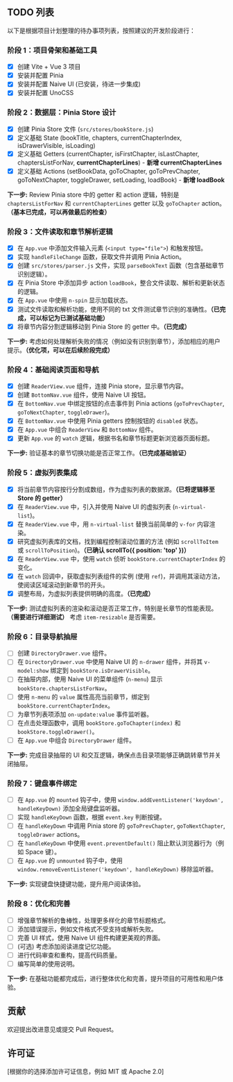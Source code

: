 ## TODO 列表

以下是根据项目计划整理的待办事项列表，按照建议的开发阶段进行：

### 阶段 1：项目骨架和基础工具

- [x] 创建 Vite + Vue 3 项目
- [x] 安装并配置 Pinia
- [x] 安装并配置 Naive UI (已安装，待进一步集成)
- [x] 安装并配置 UnoCSS

### 阶段 2：数据层：Pinia Store 设计

- [x] 创建 Pinia Store 文件 (`src/stores/bookStore.js`)
- [x] 定义基础 State (bookTitle, chapters, currentChapterIndex, isDrawerVisible, isLoading)
- [x] 定义基础 Getters (currentChapter, isFirstChapter, isLastChapter, chaptersListForNav, **currentChapterLines**) - **新增 currentChapterLines**
- [x] 定义基础 Actions (setBookData, goToChapter, goToPrevChapter, goToNextChapter, toggleDrawer, setLoading, loadBook) - **新增 loadBook**

**下一步:** Review Pinia store 中的 getter 和 action 逻辑，特别是 `chaptersListForNav` 和 `currentChapterLines` getter 以及 `goToChapter` action。**（基本已完成，可以再做最后的检查）**

### 阶段 3：文件读取和章节解析逻辑

- [x] 在 `App.vue` 中添加文件输入元素 (`<input type="file">`) 和触发按钮。
- [x] 实现 `handleFileChange` 函数，获取文件并调用 Pinia Action。
- [x] 创建 `src/stores/parser.js` 文件，实现 `parseBookText` 函数（包含基础章节识别逻辑）。
- [x] 在 Pinia Store 中添加异步 action `loadBook`，整合文件读取、解析和更新状态的逻辑。
- [x] 在 `App.vue` 中使用 `n-spin` 显示加载状态。
- [x] 测试文件读取和解析功能，使用不同的 txt 文件测试章节识别的准确性。**（已完成，可以标记为已测试基础功能）**
- [x] 将章节内容分割逻辑移动到 Pinia Store 的 getter 中。**（已完成）**

**下一步:** 考虑如何处理解析失败的情况（例如没有识别到章节），添加相应的用户提示。**（优化项，可以在后续阶段完成）**

### 阶段 4：基础阅读页面和导航

- [x] 创建 `ReaderView.vue` 组件，连接 Pinia store，显示章节内容。
- [x] 创建 `BottomNav.vue` 组件，使用 Naive UI 按钮。
- [x] 在 `BottomNav.vue` 中绑定按钮的点击事件到 Pinia actions (`goToPrevChapter`, `goToNextChapter`, `toggleDrawer`)。
- [x] 在 `BottomNav.vue` 中使用 Pinia getters 控制按钮的 `disabled` 状态。
- [x] 在 `App.vue` 中组合 `ReaderView` 和 `BottomNav` 组件。
- [x] 更新 `App.vue` 的 `watch` 逻辑，根据书名和章节标题更新浏览器页面标题。

**下一步:** 验证基本的章节切换功能是否正常工作。**（已完成基础验证）**

### 阶段 5：虚拟列表集成

- [x] 将当前章节内容按行分割成数组，作为虚拟列表的数据源。**（已将逻辑移至 Store 的 getter）**
- [x] 在 `ReaderView.vue` 中，引入并使用 Naive UI 的虚拟列表 (`n-virtual-list`)。
- [x] 在 `ReaderView.vue` 中，用 `n-virtual-list` 替换当前简单的 `v-for` 内容渲染。
- [x] 研究虚拟列表库的文档，找到编程控制滚动位置的方法 (例如 `scrollToItem` 或 `scrollToPosition`)。**（已确认 scrollTo({ position: 'top' })）**
- [x] 在 `ReaderView.vue` 中，使用 `watch` 侦听 `bookStore.currentChapterIndex` 的变化。
- [x] 在 `watch` 回调中，获取虚拟列表组件的实例 (使用 `ref`)，并调用其滚动方法，使阅读区域滚动到新章节的开头。
- [x] 调整布局，为虚拟列表提供明确的高度。**（已完成）**

**下一步:** 测试虚拟列表的渲染和滚动是否正常工作，特别是长章节的性能表现。**（需要进行详细测试）** 考虑 `item-resizable` 是否需要。

### 阶段 6：目录导航抽屉

- [ ] 创建 `DirectoryDrawer.vue` 组件。
- [ ] 在 `DirectoryDrawer.vue` 中使用 Naive UI 的 `n-drawer` 组件，并将其 `v-model:show` 绑定到 `bookStore.isDrawerVisible`。
- [ ] 在抽屉内部，使用 Naive UI 的菜单组件 (`n-menu`) 显示 `bookStore.chaptersListForNav`。
- [ ] 使用 `n-menu` 的 `value` 属性高亮当前章节，绑定到 `bookStore.currentChapterIndex`。
- [ ] 为章节列表项添加 `on-update:value` 事件监听器。
- [ ] 在点击处理函数中，调用 `bookStore.goToChapter(index)` 和 `bookStore.toggleDrawer()`。
- [ ] 在 `App.vue` 中组合 `DirectoryDrawer` 组件。

**下一步:** 完成目录抽屉的 UI 和交互逻辑，确保点击目录项能够正确跳转章节并关闭抽屉。

### 阶段 7：键盘事件绑定

- [ ] 在 `App.vue` 的 `mounted` 钩子中，使用 `window.addEventListener('keydown', handleKeyDown)` 添加全局键盘监听器。
- [ ] 实现 `handleKeyDown` 函数，根据 `event.key` 判断按键。
- [ ] 在 `handleKeyDown` 中调用 Pinia store 的 `goToPrevChapter`, `goToNextChapter`, `toggleDrawer` actions。
- [ ] 在 `handleKeyDown` 中使用 `event.preventDefault()` 阻止默认浏览器行为（例如 Space 键）。
- [ ] 在 `App.vue` 的 `unmounted` 钩子中，使用 `window.removeEventListener('keydown', handleKeyDown)` 移除监听器。

**下一步:** 实现键盘快捷键功能，提升用户阅读体验。

### 阶段 8：优化和完善

- [ ] 增强章节解析的鲁棒性，处理更多样化的章节标题格式。
- [ ] 添加错误提示，例如文件格式不受支持或解析失败。
- [ ] 完善 UI 样式，使用 Naive UI 组件构建更美观的界面。
- [ ] (可选) 考虑添加阅读进度记忆功能。
- [ ] 进行代码审查和重构，提高代码质量。
- [ ] 编写简单的使用说明。

**下一步:** 在基础功能都完成后，进行整体优化和完善，提升项目的可用性和用户体验。

## 贡献

欢迎提出改进意见或提交 Pull Request。

## 许可证

[根据你的选择添加许可证信息，例如 MIT 或 Apache 2.0]
